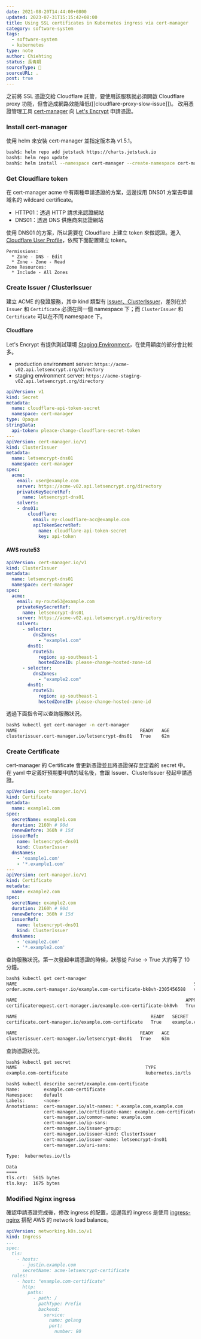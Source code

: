 ```yaml
---
date: 2021-08-20T14:44:00+0800
updated: 2023-07-31T15:15:42+08:00
title: Using SSL certificates in Kubernetes ingress via cert-manager
category: software-system
tags:
  - software-system
  - kubernetes
type: note
author: Chiehting
status: 長青期
sourceType: 📜️
sourceURL: .
post: true
---
```


之前將 SSL 憑證交給 Cloudflare 託管，要使用該服務就必須開啟 Cloudflare proxy 功能，但會造成網路效能降低([[cloudflare-proxy-slow-issue]])。
改用憑證管理工具 [cert-manager](https://cert-manager.io/docs/configuration/acme/dns01/cloudflare/) 向 [Let's Encrypt](https://letsencrypt.org/) 申請憑證。

<!--more-->

### Install cert-manager

使用 helm 來安裝 cert-manager 並指定版本為 v1.5.1。

```bash
bash$: helm repo add jetstack https://charts.jetstack.io
bash$: helm repo update
bash$: helm install --namespace cert-manager --create-namespace cert-manager jetstack/cert-manager --version v1.5.1 --set installCRDs=true
```

### Get Cloudflare token

在 cert-manager acme 中有兩種申請憑證的方案，這邊採用 DNS01 方案去申請域名的 wildcard certificate。

* HTTP01：透過 HTTP 請求來認證網站
* DNS01：透過 DNS 供應商來認證網站

使用 DNS01 的方案，所以需要在 Cloudflare 上建立 token 來做認證。進入 [Cloudflare User Profile](https://dash.cloudflare.com/profile/api-tokens)，依照下面配置建立 token。

```text
Permissions:
  * Zone - DNS - Edit
  * Zone - Zone - Read
Zone Resources:
  * Include - All Zones
```

### Create Issuer / ClusterIssuer

建立 ACME 的發證服務，其中 kind 類型有 [Issuer、ClusterIssuer](https://cert-manager.io/docs/concepts/issuer/)，差別在於 `Issuer` 和 `Certificate` 必須在同一個 namespace 下；而 `ClusterIssuer` 和 `Certificate` 可以在不同 namespace 下。

#### Cloudflare

Let's Encrypt 有提供測試環境 [Staging Environment](https://letsencrypt.org/docs/staging-environment/)，在使用額度的部分會比較多。

* production environment server: `https://acme-v02.api.letsencrypt.org/directory`
* staging environment server: `https://acme-staging-v02.api.letsencrypt.org/directory`

```yaml
apiVersion: v1
kind: Secret
metadata:
  name: cloudflare-api-token-secret
  namespace: cert-manager
type: Opaque
stringData:
  api-token: pleace-change-cloudflare-secret-token
---
apiVersion: cert-manager.io/v1
kind: ClusterIssuer
metadata:
  name: letsencrypt-dns01
  namespace: cert-manager
spec:
  acme:
    email: user@example.com
    server: https://acme-v02.api.letsencrypt.org/directory
    privateKeySecretRef:
      name: letsencrypt-dns01
    solvers:
    - dns01:
        cloudflare:
          email: my-cloudflare-acc@example.com
          apiTokenSecretRef:
            name: cloudflare-api-token-secret
            key: api-token
```

#### AWS route53

```yaml
apiVersion: cert-manager.io/v1
kind: ClusterIssuer
metadata:
  name: letsencrypt-dns01
  namespace: cert-manager
spec:
  acme:
    email: my-route53@example.com
    privateKeySecretRef:
      name: letsencrypt-dns01
    server: https://acme-v02.api.letsencrypt.org/directory
    solvers:
      - selector:
          dnsZones:
            - "example1.com"
        dns01:
          route53:
            region: ap-southeast-1
            hostedZoneID: please-change-hosted-zone-id
      - selector:
          dnsZones:
            - "example2.com"
        dns01:
          route53:
            region: ap-southeast-1
            hostedZoneID: please-change-hosted-zone-id
```

透過下面指令可以查詢服務狀況。

```bash
bash$ kubectl get cert-manager -n cert-manager
NAME                                              READY   AGE
clusterissuer.cert-manager.io/letsencrypt-dns01   True    62m
```

### Create Certificate

cert-manager 的 Certificate 會更新憑證並且將憑證保存至定義的 secret 中。
在 yaml 中定義好預期要申請的域名後，會跟 Issuer、ClusterIssuer 發起申請憑證。

```yaml
apiVersion: cert-manager.io/v1
kind: Certificate
metadata:
  name: example1.com
spec:
  secretName: example1.com
  duration: 2160h # 90d
  renewBefore: 360h # 15d
  issuerRef:
    name: letsencrypt-dns01
    kind: ClusterIssuer
  dnsNames:
    - 'example1.com'
    - '*.example1.com'
---
apiVersion: cert-manager.io/v1
kind: Certificate
metadata:
  name: example2.com
spec:
  secretName: example2.com
  duration: 2160h # 90d
  renewBefore: 360h # 15d
  issuerRef:
    name: letsencrypt-dns01
    kind: ClusterIssuer
  dnsNames:
    - 'example2.com'
    - '*.example2.com'
```

查詢服務狀況。第一次發起申請憑證的時候，狀態從 False -> True 大約等了 10 分鐘。

```bash
bash$ kubectl get cert-manager
NAME                                                                  STATE   AGE
order.acme.cert-manager.io/example.com-certificate-bk8vh-2305456588   valid   54m

NAME                                                               APPROVED   DENIED   READY   ISSUER              REQUESTOR                                         AGE
certificaterequest.cert-manager.io/example.com-certificate-bk8vh   True                True    letsencrypt-dns01   system:serviceaccount:cert-manager:cert-manager   54m

NAME                                                  READY   SECRET                       AGE
certificate.cert-manager.io/example.com-certificate   True    example.com-certificate   54m

NAME                                              READY   AGE
clusterissuer.cert-manager.io/letsencrypt-dns01   True    63m
```

查詢憑證狀況。

```bash
bash$ kubectl get secret
NAME                                                TYPE                                  DATA   AGE
example.com-certificate                             kubernetes.io/tls                     2      70m

bash$ kubectl describe secret/example.com-certificate
Name:         example.com-certificate
Namespace:    default
Labels:       <none>
Annotations:  cert-manager.io/alt-names: *.example.com,example.com
              cert-manager.io/certificate-name: example.com-certificate
              cert-manager.io/common-name: example.com
              cert-manager.io/ip-sans:
              cert-manager.io/issuer-group:
              cert-manager.io/issuer-kind: ClusterIssuer
              cert-manager.io/issuer-name: letsencrypt-dns01
              cert-manager.io/uri-sans:

Type:  kubernetes.io/tls

Data
====
tls.crt:  5615 bytes
tls.key:  1675 bytes
```

### Modified Nginx ingress

確認申請憑證完成後，修改 ingress 的配置，這邊我的 ingress 是使用 [ingress-nginx](https://kubernetes.github.io/ingress-nginx) 搭配 AWS 的 network load balance。

```yaml
apiVersion: networking.k8s.io/v1
kind: Ingress
...
spec:
  tls:
    - hosts:
      - justin.example.com
      secretName: acme-letsencrypt-certificate
  rules:
    - host: "example.com-certificate"
      http:
        paths:
          - path: /
            pathType: Prefix
            backend:
              service:
                name: golang
                port:
                  number: 80
```
